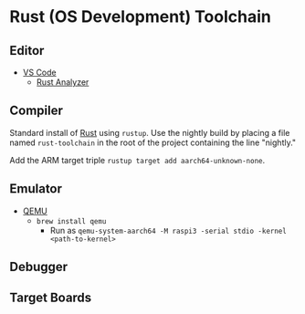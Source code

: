 # Rust (OS Development) Toolchain

## Editor

* [VS Code](https://code.visualstudio.com)
  * [Rust Analyzer](https://rust-analyzer.github.io)

## Compiler

Standard install of [Rust](https://rust-lang.org) using `rustup`. Use the nightly build by placing a file named `rust-toolchain` in the root of the project containing the line "nightly."

Add the ARM target triple `rustup target add aarch64-unknown-none`.

## Emulator

* [QEMU](https://qemu.org)
  * `brew install qemu`
    * Run as `qemu-system-aarch64 -M raspi3 -serial stdio -kernel <path-to-kernel>`

## Debugger

## Target Boards
